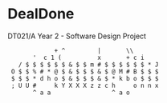 # DealDone

DT021/A Year 2 - Software Design Project

```               i X z X Y m X X n          
             + ^         |       \\        
       '  c 1 (          x       + c i     
   / $ $ $ $ $ $ & $ $ m # $ $ $ $ $ $ * J 
 O $ $ % # * @ $ & $ $ $ & $ @ M # B $ $ $ 
 $ $ $ * d h o $ & $ $ $ & $ * k b o $ $ $ 
 ; U U #     k Y X X X z z c h     o n n x 
       ^ a a                 ^ a o   
``` 
